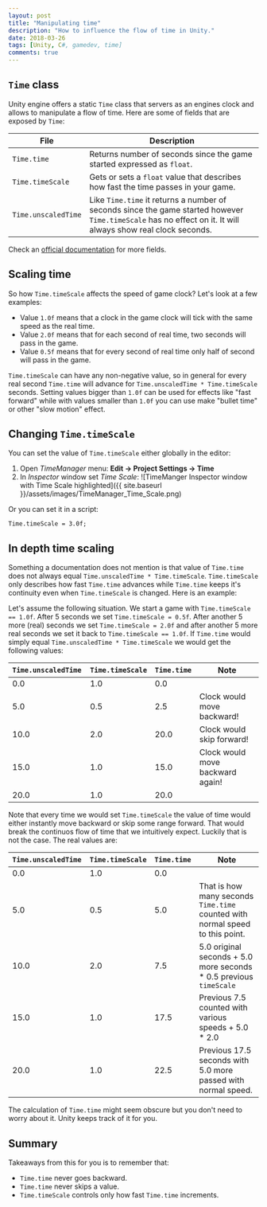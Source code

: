 ```yaml
---
layout: post
title: "Manipulating time"
description: "How to influence the flow of time in Unity."
date: 2018-03-26
tags: [Unity, C#, gamedev, time]
comments: true
---
```


## `Time` class

Unity engine offers a static `Time` class that servers as an engines clock and allows to manipulate a flow of time. Here are some of fields that are exposed by `Time`:

| File | Description |
| --- | --- |
| `Time.time` | Returns number of seconds since the game started expressed as `float`. |
| `Time.timeScale` | Gets or sets a `float` value that describes how fast the time passes in your game. |
| `Time.unscaledTime` | Like `Time.time` it returns a number of seconds since the game started however `Time.timeScale` has no effect on it. It will always show real clock seconds. |

Check an [official documentation](https://docs.unity3d.com/ScriptReference/Time.html) for more fields.

## Scaling time

So how `Time.timeScale` affects the speed of game clock? Let's look at a few examples:
* Value `1.0f` means that a clock in the game clock will tick with the same speed as the real time.
* Value `2.0f` means that for each second of real time, two seconds will pass in the game.
* Value `0.5f` means that for every second of real time only half of second will pass in the game.

`Time.timeScale` can have any non-negative value, so in general for every real second `Time.time` will advance for `Time.unscaledTime * Time.timeScale` seconds. Setting values bigger than `1.0f` can be used for effects like "fast forward" while with values smaller than `1.0f` you can use make "bullet time" or other "slow motion" effect.

## Changing `Time.timeScale`

You can set the value of `Time.timeScale` either globally in the editor:

1. Open *TimeManager* menu: **Edit -> Project Settings -> Time**
2. In *Inspector* window set *Time Scale*:
![TimeManger Inspector window with Time Scale highlighted]({{ site.baseurl }}/assets/images/TimeManager_Time_Scale.png)

Or you can set it in a script:

```
Time.timeScale = 3.0f;
```

## In depth time scaling

Something a documentation does not mention is that value of `Time.time` does not always equal `Time.unscaledTime * Time.timeScale`. `Time.timeScale` only describes how fast `Time.time` advances while `Time.time` keeps it's continuity even when `Time.timeScale` is changed. Here is an example:

Let's assume the following situation. We start a game with `Time.timeScale == 1.0f`. After 5 seconds we set `Time.timeScale = 0.5f`. After another 5 more (real) seconds we set `Time.timeScale = 2.0f` and after another 5 more real seconds we set it back to `Time.timeScale == 1.0f`. If `Time.time` would simply equal `Time.unscaledTime * Time.timeScale` we would get the following values:

| `Time.unscaledTime `| `Time.timeScale` | `Time.time` | Note |
| ---- | --- | ---- | --- |
| 0.0 | 1.0 | 0.0 | |
| 5.0 | 0.5 | 2.5 | Clock would move backward! |
| 10.0 | 2.0 | 20.0 | Clock would skip forward! |
| 15.0 | 1.0 | 15.0 | Clock would move backward again! |
| 20.0 | 1.0 | 20.0 |  |

Note that every time we would set `Time.timeScale` the value of time would either instantly move backward or skip some range forward. That would break the continuos flow of time that we intuitively expect. Luckily that is not the case. The real values are:

| `Time.unscaledTime `| `Time.timeScale` | `Time.time` | Note |
| ---- | --- | ---- | --- |
| 0.0 | 1.0 | 0.0 | |
| 5.0 | 0.5 | 5.0 | That is how many seconds `Time.time` counted with normal speed to this point. |
| 10.0 | 2.0 | 7.5 | 5.0 original seconds + 5.0 more seconds * 0.5 previous `timeScale` |
| 15.0 | 1.0 | 17.5 | Previous 7.5 counted with various speeds + 5.0 * 2.0 |
| 20.0 | 1.0 | 22.5 | Previous 17.5 seconds with 5.0 more passed with normal speed. |

The calculation of `Time.time` might seem obscure but you don't need to worry about it. Unity keeps track of it for you.

## Summary

Takeaways from this for you is to remember that:

* `Time.time` never goes backward.
* `Time.time` never skips a value.
* `Time.timeScale` controls only how fast `Time.time` increments.